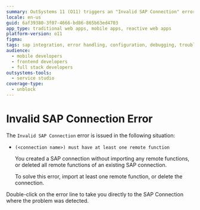 ```yaml
---
summary: OutSystems 11 (O11) triggers an "Invalid SAP Connection" error when no remote functions are linked to a SAP connection.
locale: en-us
guid: 6af39380-3f07-4666-bd86-865b63ed4703
app_type: traditional web apps, mobile apps, reactive web apps
platform-version: o11
figma:
tags: sap integration, error handling, configuration, debugging, troubleshooting
audience:
  - mobile developers
  - frontend developers
  - full stack developers
outsystems-tools:
  - service studio
coverage-type:
  - unblock
---
```


# Invalid SAP Connection Error

The `Invalid SAP Connection` error is issued in the following situation:

* `(<connection name>) must have at least one remote function`
  
    You created a SAP connection without importing any remote functions, or deleted all remote functions of an existing SAP connection. 
  
    To solve this error, import at least one remote function, or delete the connection.

Double-click on the error line to take you directly to the SAP Connection where the problem was detected.
